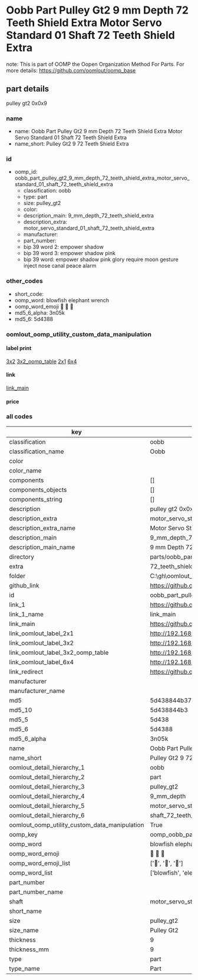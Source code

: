 # Oobb Part Pulley Gt2 9 mm Depth 72 Teeth Shield Extra Motor Servo Standard 01 Shaft 72 Teeth Shield Extra  

note: This is part of OOMP the Oopen Organization Method For Parts. For more details: https://github.com/oomlout/oomp_base

##  part details
  



pulley gt2 0x0x9



### name
* name: Oobb Part Pulley Gt2 9 mm Depth 72 Teeth Shield Extra Motor Servo Standard 01 Shaft 72 Teeth Shield Extra
* name_short: Pulley Gt2 9 72 Teeth Shield Extra
### id
* oomp_id: oobb_part_pulley_gt2_9_mm_depth_72_teeth_shield_extra_motor_servo_standard_01_shaft_72_teeth_shield_extra
  * classification: oobb
  * type: part
  * size: pulley_gt2
  * color: 
  * description_main: 9_mm_depth_72_teeth_shield_extra
  * description_extra: motor_servo_standard_01_shaft_72_teeth_shield_extra
  * manufacturer: 
  * part_number: 
  * bip 39 word 2: empower shadow
  * bip 39 word 3: empower shadow pink
  * bip 39 word: empower shadow pink glory require moon gesture inject nose canal peace alarm

### other_codes
* short_code: 
* oomp_word: blowfish elephant wrench
* oomp_word_emoji :blowfish: :elephant: :wrench:
* md5_6_alpha: 3n05k
* md5_6: 5d4388






### oomlout_oomp_utility_custom_data_manipulation
#### label print
[3x2](http://192.168.1.245:1112/?label=oomp%203n05k)
[3x2_oomp_table](http://192.168.1.108:1112/?label=oomp%203n05k)
[2x1](http://192.168.1.242:1112/?label=oomp%203n05k)
[6x4](http://192.168.1.55:1112/?label=oomp%203n05k)    

#### link

[link_main](https://github.com/oomlout/oomlout_oobb_version_4_generated_parts/tree/main/navigation_oomp/oobb/part/pulley_gt2/9_mm_depth_72_teeth_shield_extra/motor_servo_standard_01_shaft_72_teeth_shield_extra/part)                              

#### price







### all codes 
| key | value |  
| --- | --- |  
| classification | oobb |  
| classification_name | Oobb |  
| color |  |  
| color_name |  |  
| components | [] |  
| components_objects | [] |  
| components_string | [] |  
| description | pulley gt2 0x0x9 |  
| description_extra | motor_servo_standard_01_shaft_72_teeth_shield_extra |  
| description_extra_name | Motor Servo Standard 01 Shaft 72 Teeth Shield Extra |  
| description_main | 9_mm_depth_72_teeth_shield_extra |  
| description_main_name | 9 mm Depth 72 Teeth Shield Extra |  
| directory | parts/oobb_part_pulley_gt2_9_mm_depth_72_teeth_shield_extra_motor_servo_standard_01_shaft_72_teeth_shield_extra |  
| extra | 72_teeth_shield |  
| folder | C:\gh\oomlout_oobb_version_4_generated_parts\parts\oobb_part_pulley_gt2_9_mm_depth_72_teeth_shield_extra_motor_servo_standard_01_shaft_72_teeth_shield_extra |  
| github_link | https://github.com/oomlout/oomlout_oomp_part_src/tree/main/parts/oobb_part_pulley_gt2_9_mm_depth_72_teeth_shield_extra_motor_servo_standard_01_shaft_72_teeth_shield_extra |  
| id | oobb_part_pulley_gt2_9_mm_depth_72_teeth_shield_extra_motor_servo_standard_01_shaft_72_teeth_shield_extra |  
| link_1 | https://github.com/oomlout/oomlout_oobb_version_4_generated_parts/tree/main/navigation_oomp/oobb/part/pulley_gt2/9_mm_depth_72_teeth_shield_extra/motor_servo_standard_01_shaft_72_teeth_shield_extra/part |  
| link_1_name | link_main |  
| link_main | https://github.com/oomlout/oomlout_oobb_version_4_generated_parts/tree/main/navigation_oomp/oobb/part/pulley_gt2/9_mm_depth_72_teeth_shield_extra/motor_servo_standard_01_shaft_72_teeth_shield_extra/part |  
| link_oomlout_label_2x1 | http://192.168.1.242:1112/?label=oomp%203n05k |  
| link_oomlout_label_3x2 | http://192.168.1.245:1112/?label=oomp%203n05k |  
| link_oomlout_label_3x2_oomp_table | http://192.168.1.108:1112/?label=oomp%203n05k |  
| link_oomlout_label_6x4 | http://192.168.1.55:1112/?label=oomp%203n05k |  
| link_redirect | https://github.com/oomlout/oomlout_oobb_version_4_generated_parts/tree/main/parts/oobb_pulley_gt2_09_ex_72_teeth_shield_sh_motor_servo_standard_01 |  
| manufacturer |  |  
| manufacturer_name |  |  
| md5 | 5d438844b3740c2e3e5b86394a313248 |  
| md5_10 | 5d438844b3 |  
| md5_5 | 5d438 |  
| md5_6 | 5d4388 |  
| md5_6_alpha | 3n05k |  
| name | Oobb Part Pulley Gt2 9 mm Depth 72 Teeth Shield Extra Motor Servo Standard 01 Shaft 72 Teeth Shield Extra |  
| name_short | Pulley Gt2 9 72 Teeth Shield Extra |  
| oomlout_detail_hierarchy_1 | oobb |  
| oomlout_detail_hierarchy_2 | part |  
| oomlout_detail_hierarchy_3 | pulley_gt2 |  
| oomlout_detail_hierarchy_4 | 9_mm_depth |  
| oomlout_detail_hierarchy_5 | motor_servo_standard_01 |  
| oomlout_detail_hierarchy_6 | shaft_72_teeth_shield_extra |  
| oomlout_oomp_utility_custom_data_manipulation | True |  
| oomp_key | oomp_oobb_part_pulley_gt2_9_mm_depth_72_teeth_shield_extra_motor_servo_standard_01_shaft_72_teeth_shield_extra |  
| oomp_word | blowfish elephant wrench |  
| oomp_word_emoji | :blowfish: :elephant: :wrench: |  
| oomp_word_emoji_list | [':blowfish:', ':elephant:', ':wrench:'] |  
| oomp_word_list | ['blowfish', 'elephant', 'wrench'] |  
| part_number |  |  
| part_number_name |  |  
| shaft | motor_servo_standard_01 |  
| short_name |  |  
| size | pulley_gt2 |  
| size_name | Pulley Gt2 |  
| thickness | 9 |  
| thickness_mm | 9 |  
| type | part |  
| type_name | Part |  
